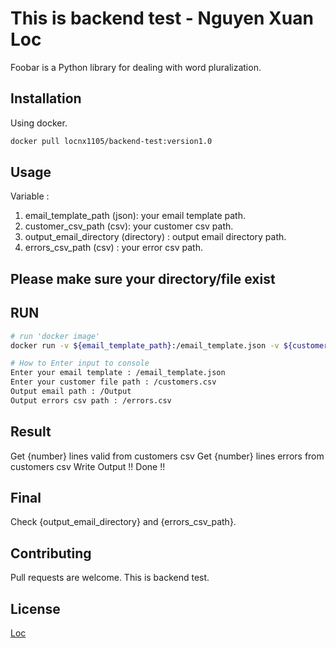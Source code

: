 

# This is backend test - Nguyen Xuan Loc

Foobar is a Python library for dealing with word pluralization.

## Installation

Using docker.

```bash
docker pull locnx1105/backend-test:version1.0
```

## Usage
Variable :
1. email_template_path (json): your email template path.
2. customer_csv_path (csv): your customer csv path.
3. output_email_directory (directory) : output email directory path. 
4. errors_csv_path (csv) : your error csv path.
## Please make sure your directory/file exist

## RUN
```sh
# run 'docker image'
docker run -v ${email_template_path}:/email_template.json -v ${customer_csv_path}:/customers.csv -v ${output_email_directory}:/Output -v ${errors_csv_path}:/errors.csv -ti locnx1105/backend-test:version1.0

# How to Enter input to console
Enter your email template : /email_template.json
Enter your customer file path : /customers.csv
Output email path : /Output
Output errors csv path : /errors.csv


```
## Result
Get {number} lines valid from customers csv 
Get {number} lines errors from customers csv 
Write Output !!
Done !!

## Final
Check {output_email_directory} and {errors_csv_path}.

## Contributing
Pull requests are welcome. This is backend test.

## License
[Loc](locnx1105@gmail.com)
